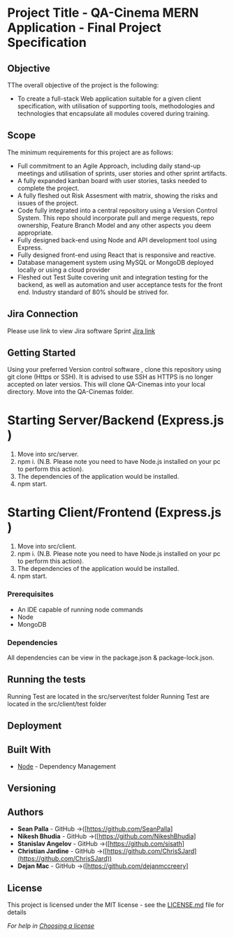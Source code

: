 # Project Title -  QA-Cinema MERN Application - Final Project Specification

## Objective

TThe overall objective of the project is the following:

* To create a full-stack Web application suitable for a given client specification, with utilisation of supporting tools, methodologies and technologies that encapsulate all modules covered during training.

## Scope
The minimum requirements for this project are as follows:

* Full commitment to an Agile Approach, including daily stand-up meetings and utilisation of sprints, user stories and other sprint artifacts.
* A fully expanded kanban board with user stories, tasks needed to complete the project.
* A fully fleshed out Risk Assesment with matrix, showing the risks and issues of the project.
* Code fully integrated into a central repository using a Version Control System. This repo should incorporate pull and merge requests, repo ownership, Feature Branch Model and any other aspects you deem appropriate.
* Fully designed back-end using Node and API development tool using Express.
* Fully designed front-end using React that is responsive and reactive.
* Database management system using MySQL or MongoDB deployed locally or using a cloud provider
* Fleshed out Test Suite covering unit and integration testing for the backend, as well as automation and user acceptance tests for the front end. Industry standard of 80% should be strived for.

## Jira Connection

Please use link to view Jira software Sprint
[Jira link](https://seanpalla.atlassian.net/jira/software/projects/QC/boards/7/roadmap)

## Getting Started

Using your preferred Version control software , clone this repository using git clone (Https or SSH). It is advised to use SSH as HTTPS is no longer accepted on later versios.
This will clone QA-Cinemas into your local directory. Move into the QA-Cinemas folder.

# Starting Server/Backend (Express.js )
1. Move into src/server.
2. npm i. (N.B. Please note you need to have Node.js installed on your pc to perform this action).
3. The dependencies of the application would be installed.
4. npm start.

# Starting Client/Frontend (Express.js )
1. Move into src/client.
2. npm i. (N.B. Please note you need to have Node.js installed on your pc to perform this action).
3. The dependencies of the application would be installed.
4. npm start.

### Prerequisites

* An IDE capable of running node commands 
* Node
* MongoDB  

### Dependencies
All dependencies can be view in the package.json & package-lock.json.

 
## Running the tests

Running Test are located in the src/server/test folder
Running Test are located in the src/client/test folder

## Deployment

## Built With

* [Node](https://nodejs.org/en/) - Dependency Management

## Versioning

## Authors

* **Sean Palla**  - GitHub ->([https://github.com/SeanPalla]
* **Nikesh Bhudia** - GitHub ->([https://github.com/NikeshBhudia] 
* **Stanislav Angelov** - GitHub ->([https://github.com/sisath]
* **Christian Jardine** - GitHub ->([https://github.com/ChrisSJard](https://github.com/ChrisSJard)) 
* **Dejan Mac** - GitHub ->([https://github.com/dejanmccreery] 
## License

This project is licensed under the MIT license - see the [LICENSE.md](LICENSE.md) file for details 

*For help in [Choosing a license](https://choosealicense.com/)*
